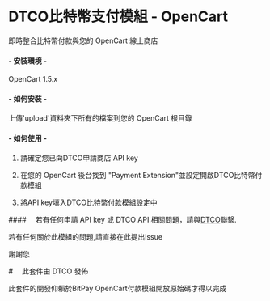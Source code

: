﻿# DTCO比特幣支付模組 - OpenCart

即時整合比特幣付款與您的 OpenCart 線上商店

#### - 安裝環境 -
OpenCart 1.5.x

#### - 如何安裝 -
上傳'upload'資料夾下所有的檔案到您的 OpenCart 根目錄


#### - 如何使用 -
1. 請確定您已向DTCO申請商店 API key

2. 在您的 OpenCart 後台找到 "Payment Extension"並設定開啟DTCO比特幣付款模組

3. 將API key填入DTCO比特幣付款模組設定中


####　
若有任何申請 API key 或 DTCO API 相關問題，請與<a href="http://dtco.co/">DTCO</a>聯繫.

若有任何關於此模組的問題,請直接在此提出issue

謝謝您

#　
此套件由 DTCO 發佈

此套件的開發仰賴於BitPay OpenCart付款模組開放原始碼才得以完成